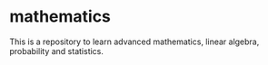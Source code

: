 # mathematics
This is a repository to learn advanced mathematics, linear algebra, probability and statistics.
